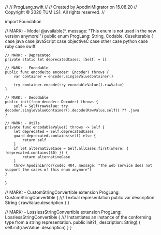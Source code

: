 //
//  ProgLang.swift
//
//  Created by ApodiniMigrator on 15.08.20
//  Copyright © 2020 TUM LS1. All rights reserved.
//

import Foundation

// MARK: - Model
@available(*, message: "This enum is not used in the new version anymore!")
public enum ProgLang: String, Codable, CaseIterable {
    case java
    case javaScript
    case objectiveC
    case other
    case python
    case ruby
    case swift
    
    // MARK: - Deprecated
    private static let deprecatedCases: [Self] = []
    
    // MARK: - Encodable
    public func encode(to encoder: Encoder) throws {
        var container = encoder.singleValueContainer()
        
        try container.encode(try encodableValue().rawValue)
    }
    
    // MARK: - Decodable
    public init(from decoder: Decoder) throws {
        self = Self(rawValue: try decoder.singleValueContainer().decode(RawValue.self)) ?? .java
    }
    
    // MARK: - Utils
    private func encodableValue() throws -> Self {
        let deprecated = Self.deprecatedCases
        guard deprecated.contains(self) else {
            return self
        }
        if let alternativeCase = Self.allCases.first(where: { !deprecated.contains($0) }) {
            return alternativeCase
        }
        throw ApodiniError(code: 404, message: "The web service does not support the cases of this enum anymore")
    }
}

// MARK: - CustomStringConvertible
extension ProgLang: CustomStringConvertible {
    /// Textual representation
    public var description: String {
        rawValue.description
    }
}

// MARK: - LosslessStringConvertible
extension ProgLang: LosslessStringConvertible {
    /// Instantiates an instance of the conforming type from a string representation.
    public init?(_ description: String) {
        self.init(rawValue: description)
    }
}
